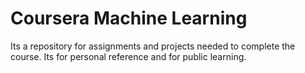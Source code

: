 # Coursera Machine Learning

Its a repository for assignments and projects needed to complete the course. Its for personal reference and for public learning.
